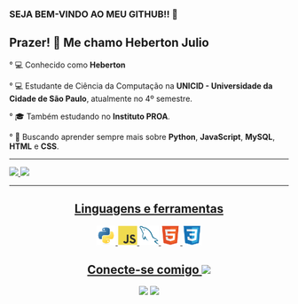 ### SEJA BEM-VINDO AO MEU GITHUB!! 👋

## Prazer! 👋 Me chamo Heberton Julio

° 💻 Conhecido como <strong>Heberton</strong>

° 💻 Estudante de Ciência da Computação na <strong>UNICID - Universidade da Cidade de São Paulo</strong>, atualmente no 4º semestre.

° 🎓 Também estudando no <strong>Instituto PROA</strong>.

° 🚀 Buscando aprender sempre mais sobre <strong>Python</strong>, <strong>JavaScript</strong>, <strong>MySQL</strong>, <strong>HTML</strong> e <strong>CSS</strong>.

<div>
 <hr>
 <a href="https://github.com/hebertonjulio">
 <img height="160em" src="https://github-readme-stats.vercel.app/api?username=SeuUsuarioGitHub&show_icons=true&theme=vision-friendly-dark&include_all_commits=true&count_private=true"/>  
 <img height="160em" src="https://github-readme-stats.vercel.app/api/top-langs/?username=SeuUsuarioGitHub&layout=compact&langs_count=7&theme=vision-friendly-dark"/>
 <hr>
</div>

<h2 align="center">Linguagens e ferramentas</h2>

<p align="center">
<img height="35em" src="https://github.com/CR10L02k/imagens/blob/main/icons/python/python-original.svg"/>
<img height="35em" src="https://github.com/CR10L02k/imagens/blob/main/icons/javascript/javascript-original.svg"/>
<img height="35em" src="https://github.com/CR10L02k/imagens/blob/main/icons/mysql/mysql-original.svg"/>
<img height="35em" src="https://github.com/CR10L02k/imagens/blob/main/icons/html5/html5-original.svg"/>
<img height="35em" src="https://github.com/CR10L02k/imagens/blob/main/icons/css3/css3-original.svg"/>
</p>

<div align="center"> 
 <h2 align="center">Conecte-se comigo <img src="https://media0.giphy.com/media/jqNPzdTTxQfOgOqpO4/source.gif" width="20"></h2>

<a href="https://www.linkedin.com/in/hebertonjulio" target="_blank"><img src="https://img.shields.io/badge/-LinkedIn-%230077B5?style=for-the-badge&logo=linkedin&logoColor=white"></a> 
<a href="https://www.instagram.com/hebertonjulio" target="_blank"><img src="https://img.shields.io/badge/Instagram-E4405F?style=for-the-badge&logo=instagram&logoColor=white"></a> 
</div>
